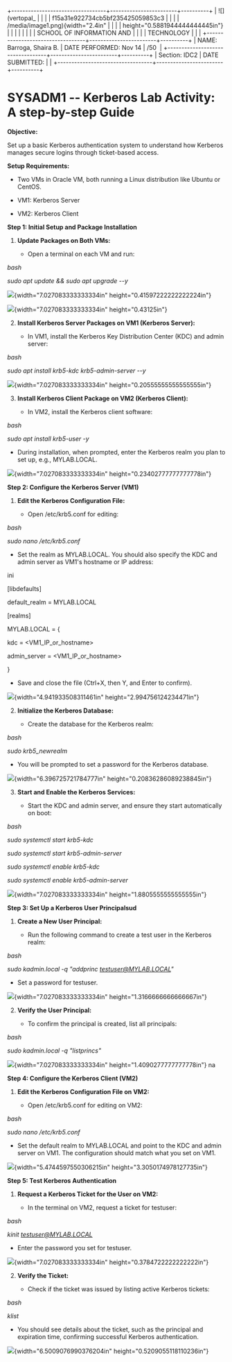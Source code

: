 +----------------------------------+------------------------+----------+
| ![](vertopal_                    |                        |          |
| f15a31e922734cb5bf235425059853c3 |                        |          |
| /media/image1.png){width="2.4in" |                        |          |
| height="0.5881944444444445in"}   |                        |          |
|                                  |                        |          |
| SCHOOL OF INFORMATION AND        |                        |          |
| TECHNOLOGY                       |                        |          |
+----------------------------------+------------------------+----------+
| NAME: Barroga, Shaira B.         | DATE PERFORMED: Nov 14 | /50      |
+----------------------------------+------------------------+----------+
| Section: IDC2                    | DATE SUBMITTED:        |          |
+----------------------------------+------------------------+----------+

# SYSADM1 -- Kerberos Lab Activity: A step-by-step Guide

**Objective:**

Set up a basic Kerberos authentication system to understand how Kerberos
manages secure logins through ticket-based access.

**Setup Requirements:**

-   Two VMs in Oracle VM, both running a Linux distribution like Ubuntu
    or CentOS.

-   VM1: Kerberos Server

-   VM2: Kerberos Client

**Step 1: Initial Setup and Package Installation**

1.  **Update Packages on Both VMs:**

    -   Open a terminal on each VM and run:

*bash*

*sudo apt update && sudo apt upgrade --y*

![](vertopal_f15a31e922734cb5bf235425059853c3/media/image2.png){width="7.027083333333334in"
height="0.41597222222222224in"}

![](vertopal_f15a31e922734cb5bf235425059853c3/media/image3.png){width="7.027083333333334in"
height="0.43125in"}

2.  **Install Kerberos Server Packages on VM1 (Kerberos Server):**

    -   In VM1, install the Kerberos Key Distribution Center (KDC) and
        admin server:

*bash*

*sudo apt install krb5-kdc krb5-admin-server --y*

![](vertopal_f15a31e922734cb5bf235425059853c3/media/image4.png){width="7.027083333333334in"
height="0.20555555555555555in"}

3.  **Install Kerberos Client Package on VM2 (Kerberos Client):**

    -   In VM2, install the Kerberos client software:

*bash*

*sudo apt install krb5-user -y*

-   During installation, when prompted, enter the Kerberos realm you
    plan to set up, e.g., MYLAB.LOCAL.

![](vertopal_f15a31e922734cb5bf235425059853c3/media/image5.png){width="7.027083333333334in"
height="0.23402777777777778in"}

**Step 2: Configure the Kerberos Server (VM1)**

1.  **Edit the Kerberos Configuration File:**

    -   Open /etc/krb5.conf for editing:

*bash*

*sudo nano /etc/krb5.conf*

-   Set the realm as MYLAB.LOCAL. You should also specify the KDC and
    admin server as VM1's hostname or IP address:

ini

\[libdefaults\]

default_realm = MYLAB.LOCAL

\[realms\]

MYLAB.LOCAL = {

kdc = \<VM1_IP_or_hostname\>

admin_server = \<VM1_IP_or_hostname\>

}

-   Save and close the file (Ctrl+X, then Y, and Enter to confirm).

![](vertopal_f15a31e922734cb5bf235425059853c3/media/image6.png){width="4.941933508311461in"
height="2.994756124234471in"}

2.  **Initialize the Kerberos Database:**

    -   Create the database for the Kerberos realm:

*bash*

*sudo krb5_newrealm*

-   You will be prompted to set a password for the Kerberos database.

![](vertopal_f15a31e922734cb5bf235425059853c3/media/image7.png){width="6.396725721784777in"
height="0.20836286089238845in"}

3.  **Start and Enable the Kerberos Services:**

    -   Start the KDC and admin server, and ensure they start
        automatically on boot:

*bash*

*sudo systemctl start krb5-kdc*

*sudo systemctl start krb5-admin-server*

*sudo systemctl enable krb5-kdc*

*sudo systemctl enable krb5-admin-server*

![](vertopal_f15a31e922734cb5bf235425059853c3/media/image8.png){width="7.027083333333334in"
height="1.8805555555555555in"}

**Step 3: Set Up a Kerberos User Principalsud**

1.  **Create a New User Principal:**

    -   Run the following command to create a test user in the Kerberos
        realm:

*bash*

*sudo kadmin.local -q \"addprinc testuser@MYLAB.LOCAL\"*

-   Set a password for testuser.

![](vertopal_f15a31e922734cb5bf235425059853c3/media/image9.png){width="7.027083333333334in"
height="1.3166666666666667in"}

2.  **Verify the User Principal:**

    -   To confirm the principal is created, list all principals:

*bash*

*sudo kadmin.local -q \"listprincs\"*

![](vertopal_f15a31e922734cb5bf235425059853c3/media/image10.png){width="7.027083333333334in"
height="1.4090277777777778in"} na

**Step 4: Configure the Kerberos Client (VM2)**

1.  **Edit the Kerberos Configuration File on VM2:**

    -   Open /etc/krb5.conf for editing on VM2:

*bash*

*sudo nano /etc/krb5.conf*

-   Set the default realm to MYLAB.LOCAL and point to the KDC and admin
    server on VM1. The configuration should match what you set on VM1.

![](vertopal_f15a31e922734cb5bf235425059853c3/media/image11.png){width="5.4744597550306215in"
height="3.3050174978127735in"}

**Step 5: Test Kerberos Authentication**

1.  **Request a Kerberos Ticket for the User on VM2:**

    -   In the terminal on VM2, request a ticket for testuser:

*bash*

*kinit testuser@MYLAB.LOCAL*

-   Enter the password you set for testuser.

![](vertopal_f15a31e922734cb5bf235425059853c3/media/image12.png){width="7.027083333333334in"
height="0.3784722222222222in"}

2.  **Verify the Ticket:**

    -   Check if the ticket was issued by listing active Kerberos
        tickets:

*bash*

*klist*

-   You should see details about the ticket, such as the principal and
    expiration time, confirming successful Kerberos authentication.

![](vertopal_f15a31e922734cb5bf235425059853c3/media/image13.png){width="6.5009076990376204in"
height="0.5209055118110236in"}
